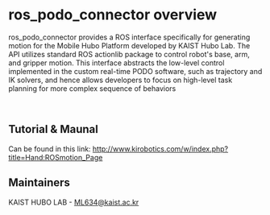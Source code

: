 # ros_podo_connector overview

ros_podo_connector provides a ROS interface specifically for generating motion for the Mobile
Hubo Platform developed by KAIST Hubo Lab.
The API utilizes standard ROS actionlib package to control robot's base, arm, and gripper
motion. This interface abstracts the low-level control implemented in the custom real-time
PODO software, such as trajectory and IK solvers, and hence allows developers to focus on
high-level task planning for more complex sequence of behaviors

</br>


## Tutorial & Maunal
Can be found in this link:
http://www.kirobotics.com/w/index.php?title=Hand:ROSmotion_Page

Maintainers
----

KAIST HUBO LAB - ML634@kaist.ac.kr
